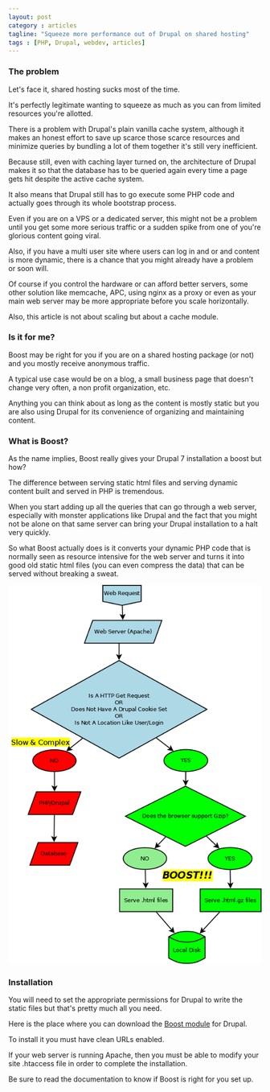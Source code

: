 ```yaml
---
layout: post
category : articles
tagline: "Squeeze more performance out of Drupal on shared hosting"
tags : [PHP, Drupal, webdev, articles]
---
```


### The problem

Let's face it, shared hosting sucks most of the time.

It's perfectly legitimate wanting to squeeze as much as you can from limited resources you're allotted. 

There is a problem with Drupal's plain vanilla cache system, although it makes an honest effort to save up scarce 
those scarce resources and minimize queries by bundling a lot of them together it's still very inefficient.

Because still, even with caching layer turned on, the architecture of Drupal makes it so that the database has to be 
queried again every time a page gets hit despite the active cache system.

It also means that Drupal still has to go execute some PHP code and actually goes through its whole bootstrap process. 

Even if you are on a VPS or a dedicated server, this might not be a problem until you get some more serious traffic or a 
sudden spike from one of you're glorious content going viral. 

Also, if you have a multi user site where users can log in and or and content is more dynamic, there is a chance that 
you might already have a problem or soon will. 

Of course if you control the hardware or can afford better servers, some other solution like memcache, APC, using nginx 
as a proxy or even as your main web server may be more appropriate before you scale horizontally.

Also, this article is not about scaling but about a cache module.

### Is it for me?

Boost may be right for you if you are on a shared hosting package (or not) and you mostly receive anonymous traffic. 

A typical use case would be on a blog, a small business page that doesn't change very often, a non profit organization, etc.

Anything you can think about as long as the content is mostly static but you are also using Drupal for its convenience of 
organizing and maintaining content.

### What is Boost?

As the name implies, Boost really gives your Drupal 7 installation a boost but how?

The difference between serving static html files and serving dynamic content built and served in PHP is tremendous.
 
When you start adding up all the queries that can go through a web server, especially with monster applications like Drupal 
and the fact that you might not be alone on that same server can bring your Drupal installation to a halt very quickly.

So what Boost actually does is it converts your dynamic PHP code that is normally seen as resource intensive for the web 
server and turns it into good old static html files (you can even compress the data) that can be served without breaking a sweat.

![Drupal boost](/assets/img/drupal-boost.png)


### Installation

You will need to set the appropriate permissions for Drupal to write the static files but that's pretty much all you need.

Here is the place where you can download the [Boost module](https://www.drupal.org/project/boost) for Drupal. 

To install it you must have clean URLs enabled. 

If your web server is running Apache, then you must be able to modify your site .htaccess file in order to complete the installation. 

Be sure to read the documentation to know if Boost is right for you set up.
